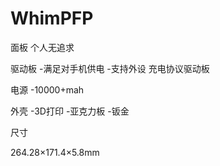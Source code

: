 # WhimPFP

面板
	个人无追求

驱动板
	-满足对手机供电
	-支持外设
	充电协议驱动板

电源
	-10000+mah

外壳
	-3D打印
	-亚克力板
	-钣金

尺寸

264.28×171.4×5.8mm
